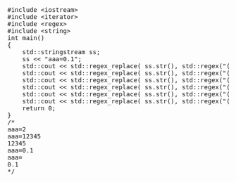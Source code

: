 <pre>
#include &lt;iostream&gt;
#include &lt;iterator&gt;
#include &lt;regex&gt;
#include &lt;string&gt;
int main()
{
    std::stringstream ss;
    ss << "aaa=0.1";
    std::cout << std::regex_replace( ss.str(), std::regex("(aaa=)(.+)"), "$012", std::regex_constants::format_first_only ) << std::endl;
    std::cout << std::regex_replace( ss.str(), std::regex("(aaa=)(.+)"), "$0112345", std::regex_constants::format_first_only ) << std::endl;
    std::cout << std::regex_replace( ss.str(), std::regex("(aaa=)(.+)"), "$1112345", std::regex_constants::format_first_only ) << std::endl;
    std::cout << std::regex_replace( ss.str(), std::regex("(aaa=)(.+)"), "$0", std::regex_constants::format_first_only ) << std::endl;
    std::cout << std::regex_replace( ss.str(), std::regex("(aaa=)(.+)"), "$1", std::regex_constants::format_first_only ) << std::endl;
    std::cout << std::regex_replace( ss.str(), std::regex("(aaa=)(.+)"), "$2", std::regex_constants::format_first_only ) << std::endl;
    return 0;
}
/*
aaa=2
aaa=12345
12345
aaa=0.1
aaa=
0.1
*/
</pre>
